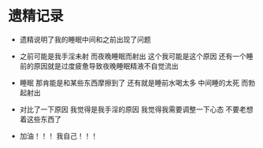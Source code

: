 


# 遗精记录

- 遗精说明了我的睡眠中间和之前出现了问题   

- 之前可能是我手淫未射 而夜晚睡眠而射出  这个我可能是这个原因    还有一个睡前的原因就是过度疲惫导致夜晚睡眠精液不自觉流出  

- 睡眠 那肯能是和某些东西摩擦到了 还有就是睡前水喝太多 中间睡的太死 而勃起射出  

- 对比了一下原因 我觉得是我手淫的原因   我觉得我需要调整一下心态  不要老想着这些东西了 

- 加油！！！ 我自己！！！

